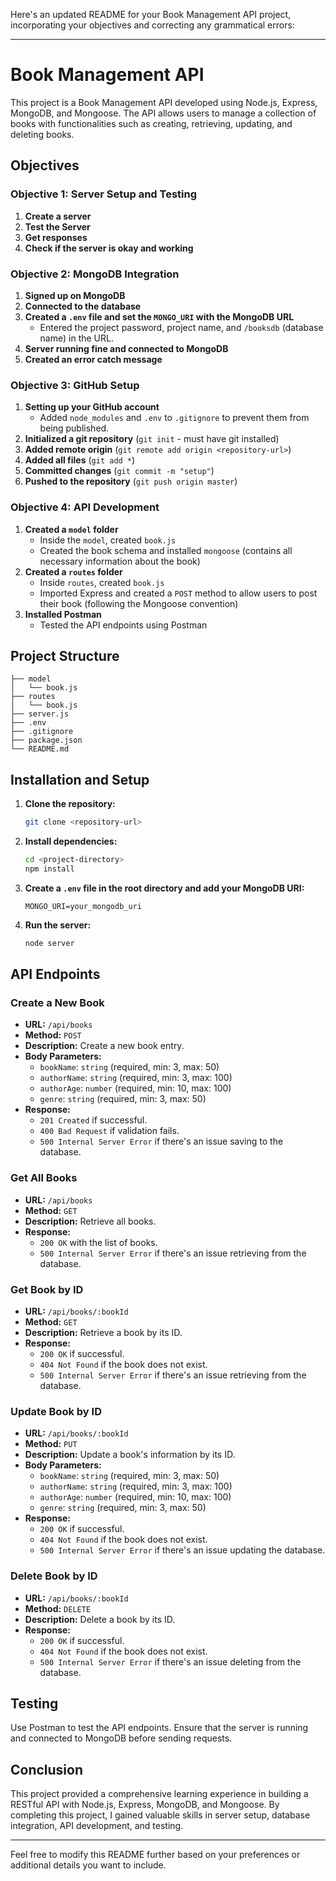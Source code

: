 Here's an updated README for your Book Management API project, incorporating your objectives and correcting any grammatical errors:

---

# Book Management API

This project is a Book Management API developed using Node.js, Express, MongoDB, and Mongoose. The API allows users to manage a collection of books with functionalities such as creating, retrieving, updating, and deleting books.

## Objectives

### Objective 1: Server Setup and Testing
1. **Create a server**
2. **Test the Server**
3. **Get responses**
4. **Check if the server is okay and working**

### Objective 2: MongoDB Integration
1. **Signed up on MongoDB**
2. **Connected to the database**
3. **Created a `.env` file and set the `MONGO_URI` with the MongoDB URL**
    - Entered the project password, project name, and `/booksdb` (database name) in the URL.
4. **Server running fine and connected to MongoDB**
5. **Created an error catch message**

### Objective 3: GitHub Setup
1. **Setting up your GitHub account**
    - Added `node_modules` and `.env` to `.gitignore` to prevent them from being published.
2. **Initialized a git repository** (`git init` - must have git installed)
3. **Added remote origin** (`git remote add origin <repository-url>`)
4. **Added all files** (`git add *`)
5. **Committed changes** (`git commit -m "setup"`)
6. **Pushed to the repository** (`git push origin master`)

### Objective 4: API Development
1. **Created a `model` folder**
    - Inside the `model`, created `book.js`
    - Created the book schema and installed `mongoose` (contains all necessary information about the book)
2. **Created a `routes` folder**
    - Inside `routes`, created `book.js`
    - Imported Express and created a `POST` method to allow users to post their book (following the Mongoose convention)
3. **Installed Postman**
    - Tested the API endpoints using Postman

## Project Structure
```
├── model
│   └── book.js
├── routes
│   └── book.js
├── server.js
├── .env
├── .gitignore
├── package.json
└── README.md
```

## Installation and Setup

1. **Clone the repository:**
    ```sh
    git clone <repository-url>
    ```
2. **Install dependencies:**
    ```sh
    cd <project-directory>
    npm install
    ```
3. **Create a `.env` file in the root directory and add your MongoDB URI:**
    ```env
    MONGO_URI=your_mongodb_uri
    ```
4. **Run the server:**
    ```sh
    node server
    ```

## API Endpoints

### Create a New Book
- **URL:** `/api/books`
- **Method:** `POST`
- **Description:** Create a new book entry.
- **Body Parameters:**
    - `bookName`: `string` (required, min: 3, max: 50)
    - `authorName`: `string` (required, min: 3, max: 100)
    - `authorAge`: `number` (required, min: 10, max: 100)
    - `genre`: `string` (required, min: 3, max: 50)
- **Response:**
    - `201 Created` if successful.
    - `400 Bad Request` if validation fails.
    - `500 Internal Server Error` if there's an issue saving to the database.

### Get All Books
- **URL:** `/api/books`
- **Method:** `GET`
- **Description:** Retrieve all books.
- **Response:**
    - `200 OK` with the list of books.
    - `500 Internal Server Error` if there's an issue retrieving from the database.

### Get Book by ID
- **URL:** `/api/books/:bookId`
- **Method:** `GET`
- **Description:** Retrieve a book by its ID.
- **Response:**
    - `200 OK` if successful.
    - `404 Not Found` if the book does not exist.
    - `500 Internal Server Error` if there's an issue retrieving from the database.

### Update Book by ID
- **URL:** `/api/books/:bookId`
- **Method:** `PUT`
- **Description:** Update a book's information by its ID.
- **Body Parameters:**
    - `bookName`: `string` (required, min: 3, max: 50)
    - `authorName`: `string` (required, min: 3, max: 100)
    - `authorAge`: `number` (required, min: 10, max: 100)
    - `genre`: `string` (required, min: 3, max: 50)
- **Response:**
    - `200 OK` if successful.
    - `404 Not Found` if the book does not exist.
    - `500 Internal Server Error` if there's an issue updating the database.

### Delete Book by ID
- **URL:** `/api/books/:bookId`
- **Method:** `DELETE`
- **Description:** Delete a book by its ID.
- **Response:**
    - `200 OK` if successful.
    - `404 Not Found` if the book does not exist.
    - `500 Internal Server Error` if there's an issue deleting from the database.

## Testing

Use Postman to test the API endpoints. Ensure that the server is running and connected to MongoDB before sending requests.

## Conclusion

This project provided a comprehensive learning experience in building a RESTful API with Node.js, Express, MongoDB, and Mongoose. By completing this project, I gained valuable skills in server setup, database integration, API development, and testing.

---

Feel free to modify this README further based on your preferences or additional details you want to include.
